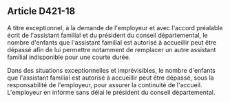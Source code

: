 ## Article D421-18

A titre exceptionnel, à la demande de l'employeur et avec l'accord préalable écrit de l'assistant familial et du
président du conseil départemental, le nombre d'enfants que l'assistant familial est autorisé à accueillir peut
être dépassé afin de lui permettre notamment de remplacer un autre assistant familial indisponible pour une
courte durée.

Dans des situations exceptionnelles et imprévisibles, le nombre d'enfants que l'assistant familial est autorisé
à accueillir peut être dépassé, sous la responsabilité de l'employeur, pour assurer la continuité de l'accueil.
L'employeur en informe sans délai le président du conseil départemental.

